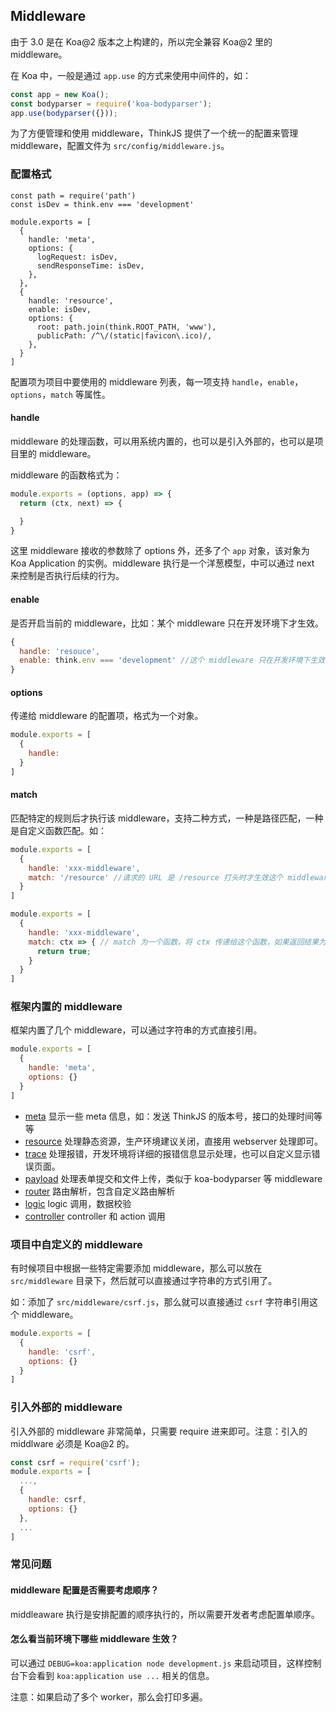 ## Middleware

由于 3.0 是在 Koa@2 版本之上构建的，所以完全兼容 Koa@2 里的 middleware。

在 Koa 中，一般是通过 `app.use` 的方式来使用中间件的，如：

```js
const app = new Koa();
const bodyparser = require('koa-bodyparser');
app.use(bodyparser({}));
```

为了方便管理和使用 middleware，ThinkJS 提供了一个统一的配置来管理 middleware，配置文件为 `src/config/middleware.js`。

### 配置格式

```
const path = require('path')
const isDev = think.env === 'development'

module.exports = [
  {
    handle: 'meta',
    options: {
      logRequest: isDev,
      sendResponseTime: isDev,
    },
  },
  {
    handle: 'resource',
    enable: isDev,
    options: {
      root: path.join(think.ROOT_PATH, 'www'),
      publicPath: /^\/(static|favicon\.ico)/,
    },
  }
]
```

配置项为项目中要使用的 middleware 列表，每一项支持 `handle`，`enable`，`options`，`match` 等属性。

#### handle

middleware 的处理函数，可以用系统内置的，也可以是引入外部的，也可以是项目里的 middleware。

middleware 的函数格式为：

```js
module.exports = (options, app) => {
  return (ctx, next) => {

  }
}
```

这里 middleware 接收的参数除了 options 外，还多了个 `app` 对象，该对象为 Koa Application 的实例。middleware 执行是一个洋葱模型，中可以通过 next 来控制是否执行后续的行为。


#### enable

是否开启当前的 middleware，比如：某个 middleware 只在开发环境下才生效。

```js
{
  handle: 'resouce',
  enable: think.env === 'development' //这个 middleware 只在开发环境下生效
}
```

#### options

传递给 middleware 的配置项，格式为一个对象。

```js
module.exports = [
  {
    handle: 
  }
]
```

#### match

匹配特定的规则后才执行该 middleware，支持二种方式，一种是路径匹配，一种是自定义函数匹配。如：

```js
module.exports = [
  {
    handle: 'xxx-middleware',
    match: '/resource' //请求的 URL 是 /resource 打头时才生效这个 middleware
  }
]
```

```js
module.exports = [
  {
    handle: 'xxx-middleware',
    match: ctx => { // match 为一个函数，将 ctx 传递给这个函数，如果返回结果为 true，则启用该 middleware
      return true;
    }
  }
]
```

### 框架内置的 middleware

框架内置了几个 middleware，可以通过字符串的方式直接引用。

```js
module.exports = [
  {
    handle: 'meta',
    options: {}
  }
]
```

* [meta](https://github.com/thinkjs/think-meta) 显示一些 meta 信息，如：发送 ThinkJS 的版本号，接口的处理时间等等
* [resource](https://github.com/thinkjs/think-resource) 处理静态资源，生产环境建议关闭，直接用 webserver 处理即可。
* [trace](https://github.com/thinkjs/think-trace) 处理报错，开发环境将详细的报错信息显示处理，也可以自定义显示错误页面。
* [payload](https://github.com/thinkjs/think-payload) 处理表单提交和文件上传，类似于 koa-bodyparser 等 middleware
* [router](https://github.com/thinkjs/think-router) 路由解析，包含自定义路由解析
* [logic](https://github.com/thinkjs/think-logic) logic 调用，数据校验
* [controller](https://github.com/thinkjs/think-controller) controller 和 action 调用

### 项目中自定义的 middleware

有时候项目中根据一些特定需要添加 middleware，那么可以放在 `src/middleware` 目录下，然后就可以直接通过字符串的方式引用了。

如：添加了 `src/middleware/csrf.js`，那么就可以直接通过 `csrf` 字符串引用这个 middleware。

```js
module.exports = [
  {
    handle: 'csrf',
    options: {}
  }
]
```


### 引入外部的 middleware

引入外部的 middleware 非常简单，只需要 require 进来即可。注意：引入的 middlware 必须是 Koa@2 的。

```js
const csrf = require('csrf'); 
module.exports = [
  ...,
  {
    handle: csrf,
    options: {}
  },
  ...
]
```

### 常见问题

#### middleware 配置是否需要考虑顺序？

middleaware 执行是安排配置的顺序执行的，所以需要开发者考虑配置单顺序。

#### 怎么看当前环境下哪些 middleware 生效？

可以通过 `DEBUG=koa:application node development.js` 来启动项目，这样控制台下会看到 `koa:application use ...` 相关的信息。

注意：如果启动了多个 worker，那么会打印多遍。
